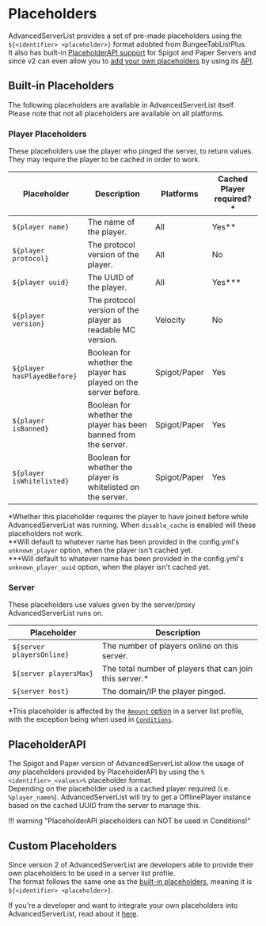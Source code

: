 # Placeholders

AdvancedServerList provides a set of pre-made placeholders using the `${<identifier> <placeholder>}` format adobted from BungeeTabListPlus.  
It also has built-in [PlaceholderAPI support](#placeholderapi) for Spigot and Paper Servers and since v2 can even allow you to [add your own placeholders](#custom-placeholders) by using its [API](../../api).

## Built-in Placeholders

The following placeholders are available in AdvancedServerList itself. Please note that not all placeholders are available on all platforms.

### Player Placeholders

These placeholders use the player who pinged the server, to return values. They may require the player to be cached in order to work.

| Placeholder                 | Description                                                     | Platforms    | Cached Player required?\* |
| --------------------------- | --------------------------------------------------------------- | ------------ | ------------------------  |
| `${player name}`            | The name of the player.                                         | All          | Yes\*\*                   |
| `${player protocol}`        | The protocol version of the player.                             | All          | No                        |
| `${player uuid}`            | The UUID of the player.                                         | All          | Yes\*\*\*                 |
| `${player version}`         | The protocol version of the player as readable MC version.      | Velocity     | No                        |
| `${player hasPlayedBefore}` | Boolean for whether the player has played on the server before. | Spigot/Paper | Yes                       |
| `${player isBanned}`        | Boolean for whether the player has been banned from the server. | Spigot/Paper | Yes                       |
| `${player isWhitelisted}`   | Boolean for whether the player is whitelisted on the server.    | Spigot/Paper | Yes                       |

\*Whether this placeholder requires the player to have joined before while AdvancedServerList was running. When `disable_cache` is enabled will these placeholders not work.  
\*\*Will default to whatever name has been provided in the config.yml's `unknown_player` option, when the player isn't cached yet.  
\*\*\*Will default to whatever name has been provided in the config.yml's `unknown_player_uuid` option, when the player isn't cached yet.

### Server

These placeholders use values given by the server/proxy AdvancedServerList runs on.

| Placeholder               | Description                                              |
| ------------------------- | -------------------------------------------------------- |
| `${server playersOnline}` | The number of players online on this server.             |
| `${server playersMax}`    | The total number of players that can join this server.\* |
| `${server host}`          | The domain/IP the player pinged.                         |

\*This placeholder is affected by the [`Amount` option](../#amount) in a server list profile, with the exception being when used in [`Conditions`](../#conditions).

## PlaceholderAPI

The Spigot and Paper version of AdvancedServerList allow the usage of *any* placeholders provided by PlaceholderAPI by using the `%<identifier>_<values>%` placeholder format.  
Depending on the placeholder used is a cached player required (i.e. `%player_name%`). AdvancedServerList will try to get a OfflinePlayer instance based on the cached UUID from the server to manage this.

!!! warning "PlaceholderAPI placeholders can NOT be used in Conditions!"

## Custom Placeholders

Since version 2 of AdvancedServerList are developers able to provide their own placeholders to be used in a server list profile.  
The format follows the same one as the [built-in placeholders](#built-in-placeholders), meaning it is `${<identifier> <placeholder>}`.

If you're a developer and want to integrate your own placeholders into AdvancedServerList, read about it [here](../../api).